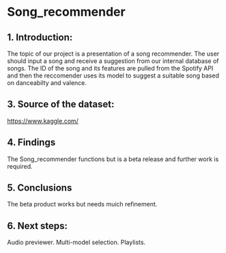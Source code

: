 # Song_recommender

## 1. Introduction:

The topic of our project is a presentation of a song recommender. The user should input a song and 
receive a suggestion from our internal database of songs. The ID of the song and its features are pulled
from the Spotify API and then the reccomender uses its model to suggest a suitable song based on danceabilty and valence.


## 3. Source of the dataset: 

https://www.kaggle.com/

## 4. Findings

The Song_recommender functions but is a beta release and further work is required.

## 5. Conclusions

The beta product works but needs muich refinement.

## 6. Next steps:

Audio previewer. Multi-model selection. Playlists.



